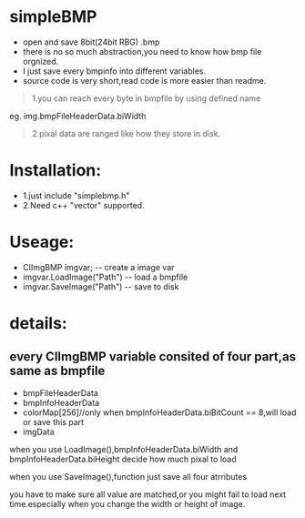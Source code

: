 # simpleBMP
 * open and save 8bit(24bit RBG) .bmp
 * there is no so much abstraction,you need to know how bmp file orgnized.
 * I just save every bmpinfo into different variables.
 * source code is very short,read code is more easier than readme.

 > 1.you can reach every byte in bmpfile by using defined name
 
 eg. img.bmpFileHeaderData.biWidth
 
 > 2.pixal data are ranged like how they store in disk.

# Installation: 
 * 1.just include "simplebmp.h"
 * 2.Need c++ "vector" supported.

# Useage:
 * ClImgBMP imgvar; -- create a image var
 * imgvar.LoadImage("Path") -- load a bmpfile
 * imgvar.SaveImage("Path") -- save to disk


# details:
## every ClImgBMP variable consited of four part,as same as bmpfile
 * bmpFileHeaderData
 * bmpInfoHeaderData
 * colorMap[256]//only when bmpInfoHeaderData.biBitCount == 8,will load or save this part
 * imgData

 when you use LoadImage(),bmpInfoHeaderData.biWidth and bmpInfoHeaderData.biHeight decide how much pixal to load
 
 when you use SaveImage(),function just save all four atrributes
 
 you have to make sure all value are matched,or you might fail to load next time.especially when you change the width or height of image.
 
